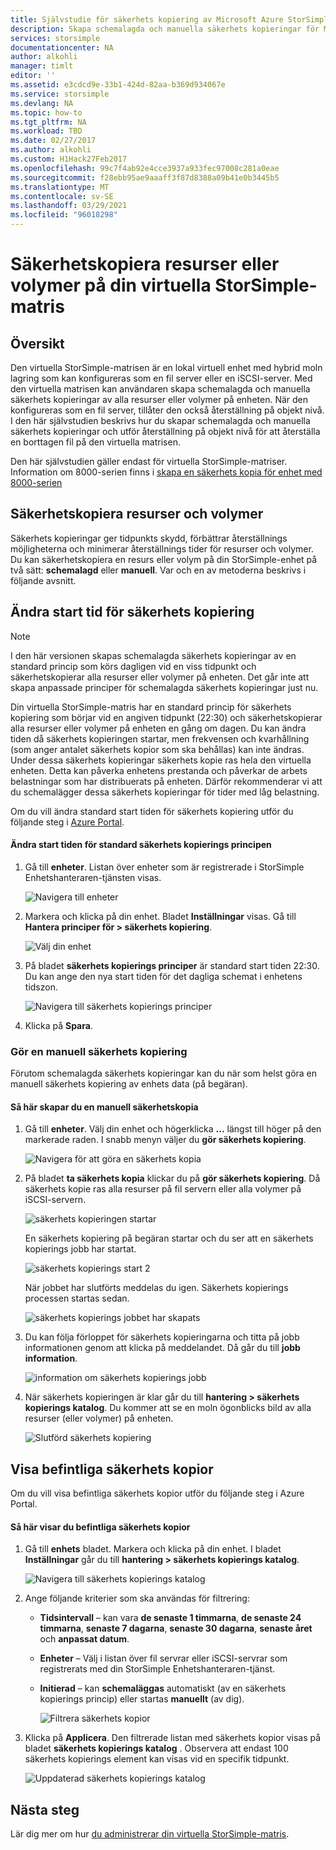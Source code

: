```yaml
---
title: Självstudie för säkerhets kopiering av Microsoft Azure StorSimple virtuell matris | Microsoft Docs
description: Skapa schemalagda och manuella säkerhets kopieringar för Microsoft Azure StorSimple virtuell matris och utför återställning på objekt nivå för att återställa en borttagen fil på den virtuella matrisen.
services: storsimple
documentationcenter: NA
author: alkohli
manager: timlt
editor: ''
ms.assetid: e3cdcd9e-33b1-424d-82aa-b369d934067e
ms.service: storsimple
ms.devlang: NA
ms.topic: how-to
ms.tgt_pltfrm: NA
ms.workload: TBD
ms.date: 02/27/2017
ms.author: alkohli
ms.custom: H1Hack27Feb2017
ms.openlocfilehash: 99c7f4ab92e4cce3937a933fec97008c281a0eae
ms.sourcegitcommit: f28ebb95ae9aaaff3f87d8388a09b41e0b3445b5
ms.translationtype: MT
ms.contentlocale: sv-SE
ms.lasthandoff: 03/29/2021
ms.locfileid: "96018298"
---
```

# <a name="back-up-shares-or-volumes-on-your-storsimple-virtual-array"></a>Säkerhetskopiera resurser eller volymer på din virtuella StorSimple-matris

## <a name="overview"></a>Översikt

Den virtuella StorSimple-matrisen är en lokal virtuell enhet med hybrid moln lagring som kan konfigureras som en fil server eller en iSCSI-server. Med den virtuella matrisen kan användaren skapa schemalagda och manuella säkerhets kopieringar av alla resurser eller volymer på enheten. När den konfigureras som en fil server, tillåter den också återställning på objekt nivå. I den här självstudien beskrivs hur du skapar schemalagda och manuella säkerhets kopieringar och utför återställning på objekt nivå för att återställa en borttagen fil på den virtuella matrisen.

Den här självstudien gäller endast för virtuella StorSimple-matriser. Information om 8000-serien finns i [skapa en säkerhets kopia för enhet med 8000-serien](./storsimple-8000-manage-backup-policies-u2.md)

## <a name="back-up-shares-and-volumes"></a>Säkerhetskopiera resurser och volymer

Säkerhets kopieringar ger tidpunkts skydd, förbättrar återställnings möjligheterna och minimerar återställnings tider för resurser och volymer. Du kan säkerhetskopiera en resurs eller volym på din StorSimple-enhet på två sätt: **schemalagd** eller **manuell**. Var och en av metoderna beskrivs i följande avsnitt.

## <a name="change-the-backup-start-time"></a>Ändra start tid för säkerhets kopiering

> [!NOTE]
> I den här versionen skapas schemalagda säkerhets kopieringar av en standard princip som körs dagligen vid en viss tidpunkt och säkerhetskopierar alla resurser eller volymer på enheten. Det går inte att skapa anpassade principer för schemalagda säkerhets kopieringar just nu.


Din virtuella StorSimple-matris har en standard princip för säkerhets kopiering som börjar vid en angiven tidpunkt (22:30) och säkerhetskopierar alla resurser eller volymer på enheten en gång om dagen. Du kan ändra tiden då säkerhets kopieringen startar, men frekvensen och kvarhållning (som anger antalet säkerhets kopior som ska behållas) kan inte ändras. Under dessa säkerhets kopieringar säkerhets kopie ras hela den virtuella enheten. Detta kan påverka enhetens prestanda och påverkar de arbets belastningar som har distribuerats på enheten. Därför rekommenderar vi att du schemalägger dessa säkerhets kopieringar för tider med låg belastning.

 Om du vill ändra standard start tiden för säkerhets kopiering utför du följande steg i [Azure Portal](https://portal.azure.com/).

#### <a name="to-change-the-start-time-for-the-default-backup-policy"></a>Ändra start tiden för standard säkerhets kopierings principen

1. Gå till **enheter**. Listan över enheter som är registrerade i StorSimple Enhetshanteraren-tjänsten visas. 
   
    ![Navigera till enheter](./media/storsimple-virtual-array-backup/changebuschedule1.png)

2. Markera och klicka på din enhet. Bladet **Inställningar** visas. Gå till **Hantera principer för > säkerhets kopiering**.
   
    ![Välj din enhet](./media/storsimple-virtual-array-backup/changebuschedule2.png)

3. På bladet **säkerhets kopierings principer** är standard start tiden 22:30. Du kan ange den nya start tiden för det dagliga schemat i enhetens tidszon.
   
    ![Navigera till säkerhets kopierings principer](./media/storsimple-virtual-array-backup/changebuschedule5.png)

4. Klicka på **Spara**.

### <a name="take-a-manual-backup"></a>Gör en manuell säkerhets kopiering

Förutom schemalagda säkerhets kopieringar kan du när som helst göra en manuell säkerhets kopiering av enhets data (på begäran).

#### <a name="to-create-a-manual-backup"></a>Så här skapar du en manuell säkerhetskopia

1. Gå till **enheter**. Välj din enhet och högerklicka **...** längst till höger på den markerade raden. I snabb menyn väljer du **gör säkerhets kopiering**.
   
    ![Navigera för att göra en säkerhets kopia](./media/storsimple-virtual-array-backup/takebackup1m.png)

2. På bladet **ta säkerhets kopia** klickar du på **gör säkerhets kopiering**. Då säkerhets kopie ras alla resurser på fil servern eller alla volymer på iSCSI-servern. 
   
    ![säkerhets kopieringen startar](./media/storsimple-virtual-array-backup/takebackup2m.png)
   
    En säkerhets kopiering på begäran startar och du ser att en säkerhets kopierings jobb har startat.
   
    ![säkerhets kopierings start 2](./media/storsimple-virtual-array-backup/takebackup3m.png) 
   
    När jobbet har slutförts meddelas du igen. Säkerhets kopierings processen startas sedan.
   
    ![säkerhets kopierings jobbet har skapats](./media/storsimple-virtual-array-backup/takebackup4m.png)

3. Du kan följa förloppet för säkerhets kopieringarna och titta på jobb informationen genom att klicka på meddelandet. Då går du till  **jobb information**.
   
     ![information om säkerhets kopierings jobb](./media/storsimple-virtual-array-backup/takebackup5m.png)

4. När säkerhets kopieringen är klar går du till **hantering > säkerhets kopierings katalog**. Du kommer att se en moln ögonblicks bild av alla resurser (eller volymer) på enheten.
   
    ![Slutförd säkerhets kopiering](./media/storsimple-virtual-array-backup/takebackup19m.png) 

## <a name="view-existing-backups"></a>Visa befintliga säkerhets kopior
Om du vill visa befintliga säkerhets kopior utför du följande steg i Azure Portal.

#### <a name="to-view-existing-backups"></a>Så här visar du befintliga säkerhets kopior

1. Gå till **enhets** bladet. Markera och klicka på din enhet. I bladet **Inställningar** går du till **hantering > säkerhets kopierings katalog**.
   
    ![Navigera till säkerhets kopierings katalog](./media/storsimple-virtual-array-backup/viewbackups1.png)
2. Ange följande kriterier som ska användas för filtrering:
   
   - **Tidsintervall** – kan vara **de senaste 1 timmarna**, **de senaste 24 timmarna**, **senaste 7 dagarna**, **senaste 30 dagarna**, **senaste året** och **anpassat datum**.
    
   - **Enheter** – Välj i listan över fil servrar eller iSCSI-servrar som registrerats med din StorSimple Enhetshanteraren-tjänst.
   
   - **Initierad** – kan **schemaläggas** automatiskt (av en säkerhets kopierings princip) eller startas **manuellt** (av dig).
   
     ![Filtrera säkerhets kopior](./media/storsimple-virtual-array-backup/viewbackups2.png)

3. Klicka på **Applicera**. Den filtrerade listan med säkerhets kopior visas på bladet **säkerhets kopierings katalog** . Observera att endast 100 säkerhets kopierings element kan visas vid en specifik tidpunkt.
   
    ![Uppdaterad säkerhets kopierings katalog](./media/storsimple-virtual-array-backup/viewbackups3.png)

## <a name="next-steps"></a>Nästa steg

Lär dig mer om hur [du administrerar din virtuella StorSimple-matris](storsimple-ova-web-ui-admin.md).
